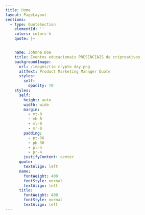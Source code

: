 ```yaml
---
title: Home
layout: PageLayout
sections:
  - type: QuoteSection
    elementId: ''
    colors: colors-h
    quote: |+


    name: Johnna Doe
    title: Eventos educacionais PRESENCIAIS de criptoativos
    backgroundImage:
      url: /images/rio crypto day.png
      altText: Product Marketing Manager Quote
      styles:
        self:
          opacity: 70
    styles:
      self:
        height: auto
        width: wide
        margin:
          - mt-0
          - mb-0
          - ml-0
          - mr-0
        padding:
          - pt-36
          - pb-36
          - pl-4
          - pr-4
        justifyContent: center
      quote:
        textAlign: left
      name:
        fontWeight: 400
        fontStyle: normal
        textAlign: left
      title:
        fontWeight: 400
        fontStyle: normal
        textAlign: left
---
```

